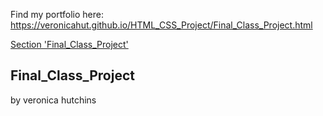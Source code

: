 Find my portfolio here: https://veronicahut.github.io/HTML_CSS_Project/Final_Class_Project.html 

[Section 'Final_Class_Project'](#Final_Class_Project) 

## Final_Class_Project

 by <a id='https://veronicahut.github.io/HTML_CSS_Project/Final_Class_Project.html'>veronica hutchins</a> 
